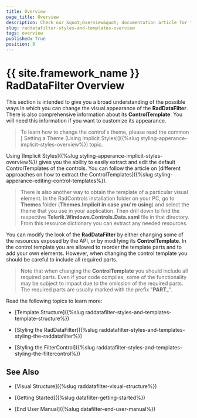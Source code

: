 ```yaml
---
title: Overview
page_title: Overview
description: Check our &quot;Overview&quot; documentation article for the RadDataFilter {{ site.framework_name }} control.
slug: raddatafilter-styles-and-templates-overview
tags: overview
published: True
position: 0
---
```


# {{ site.framework_name }} RadDataFilter Overview


This section is intended to give you a broad understanding of the possible ways in which you can change the visual appearance of the __RadDataFilter__. There is also comprehensive information about its __ControlTemplate__. You will need this information if you want to customize its appearance.
        

>To learn how to change the control's theme, please read the common [ Setting a Theme (Using Implicit Styles)]({%slug styling-apperance-implicit-styles-overview%}) topic.
          

Using [Implicit Styles]({%slug styling-apperance-implicit-styles-overview%}) gives you the ability to easily extract and edit the default ControlTemplates of the controls. You can follow the article on [different approaches on how to extract the ControlTemplates]({%slug styling-apperance-editing-control-templates%}).
        

>There is also another way to obtain the template of a particular visual element. In the RadControls installation folder on your PC, go to __Themes__ folder (__Themes.Implicit in case you're using__) and select the theme that you use in your application. Then drill down to find the respective __Telerik.Windows.Controls.Data.xaml__ file in that directory. From this resource dictionary you can extract any needed resources.
          

You can modify the look of the __RadDataFilter__ by either changing some of the resources exposed by the API, or by modifying its __ControlTemplate__. In the control template you are allowed to reorder the template parts and to add your own elements. However, when changing the control template you should be careful to include all required parts.
        

>Note that when changing the __ControlTemplate__ you should include all required parts. Even if your code compiles, some of the functionality may be subject to impact due to the omission of the required parts. The required parts are usually marked with the prefix "__PART___".
          

Read the following topics to learn more:

* [Template Structure]({%slug raddatafilter-styles-and-templates-template-structure%})

* [Styling the RadDataFilter]({%slug raddatafilter-styles-and-templates-styling-the-raddatafilter%})

* [Styling the FilterControl]({%slug raddatafilter-styles-and-templates-styling-the-filtercontrol%})

## See Also

 * [Visual Structure]({%slug raddatafilter-visual-structure%})

 * [Getting Started]({%slug datafilter-getting-started%})

 * [End User Manual]({%slug datafilter-end-user-manual%})
